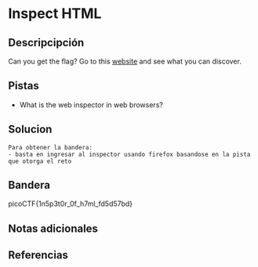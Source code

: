 # Inspect HTML
## Descripcipción
Can you get the flag? Go to this [website](http://saturn.picoctf.net:52681/) and see what you can discover.
## Pistas
- What is the web inspector in web browsers?
## Solucion
```
Para obtener la bandera:
- basta en ingresar al inspector usando firefox basandose en la pista que otorga el reto
```
## Bandera
picoCTF{1n5p3t0r_0f_h7ml_fd5d57bd}
## Notas adicionales
## Referencias